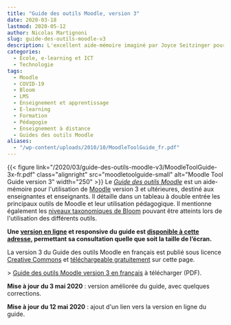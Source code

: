 ```yaml
---
title: "Guide des outils Moodle, version 3"
date: 2020-03-18
lastmod: 2020-05-12
author: Nicolas Martignoni
slug: guide-des-outils-moodle-v3
description: L'excellent aide-mémoire imaginé par Joyce Seitzinger pour aider les enseignantes et enseignants à déployer adéquatement les outils Moodle a été mis à jour pour correspondre à la version actuelle de Moodle, afin d'aider les nombreuses personnes qui utilisent Moodle au cours de la crise du COVID-19. Le Guide des outils Moodle version 3 en français est mis gratuitement à disposition sur cette page.
categories:
  - École, e-learning et ICT
  - Technologie
tags:
  - Moodle
  - COVID-19
  - Bloom
  - LMS
  - Enseignement et apprentissage
  - E-learning
  - Formation
  - Pédagogie
  - Enseignement à distance
  - Guides des outils Moodle
aliases:
  - "/wp-content/uploads/2010/10/MoodleToolGuide_fr.pdf"
---
```

{{< figure link="/2020/03/guide-des-outils-moodle-v3/MoodleToolGuide-3x-fr.pdf" class="alignright" src="moodletoolguide-small" alt="Moodle Tool Guide version 3" width="250" >}}
Le [_Guide des outils Moodle_][download] est un aide-mémoire pour l'utilisation de [Moodle][moodle] version 3 et ultérieures, destiné aux enseignantes et enseignants. Il détaille dans un tableau à double entrée les principaux outils de Moodle et leur utilisation pédagogique. Il mentionne également les [niveaux taxonomiques de Bloom][bloom] pouvant être atteints lors de l'utilisation des différents outils.

__Une [version en ligne][mtg] et responsive du guide est [disponible à cette adresse][mtg], permettant sa consultation quelle que soit la taille de l’écran.__

La version 3 du Guide des outils Moodle en français est publié sous licence [Creative Commons][cc] et [téléchargeable gratuitement][download] sur cette page.

&gt; [Guide des outils Moodle version 3 en français][download] à télécharger (PDF).

__Mise à jour du 3 mai 2020__ : version améliorée du guide, avec quelques corrections.

__Mise à jour du 12 mai 2020__ : ajout d'un lien vers la version en ligne du guide.

 [download]: /2020/03/guide-des-outils-moodle-v3/MoodleToolGuide-3x-fr.pdf
 [moodle]: https://moodle.org/
 [bloom]: https://fr.wikipedia.org/wiki/Taxonomie_de_Bloom
 [cc]: https://creativecommons.org/
 [mtg]: https://moodletoolguide.net/

<!--more-->
